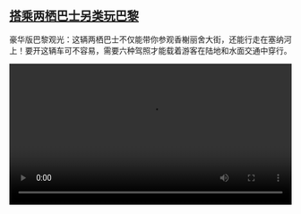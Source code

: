 <!--1676794625000-->
[搭乘两栖巴士另类玩巴黎](https://www.dw.com/zh/%E6%90%AD%E4%B9%98%E4%B8%A4%E6%A0%96%E5%B7%B4%E5%A3%AB%E5%8F%A6%E7%B1%BB%E7%8E%A9%E5%B7%B4%E9%BB%8E/a-64725674)
------

<p>豪华版巴黎观光：这辆两栖巴士不仅能带你参观香榭丽舍大街，还能行走在塞纳河上！要开这辆车可不容易，需要六种驾照才能载着游客在陆地和水面交通中穿行。</small></p><video src="https://tvdownloaddw-a.akamaihd.net/dwtv_video/flv/vdt_zh/2023/bchi230216_001_marcel_01r_AVC_1280x720.mp4" controls style="width:100%"></video>
